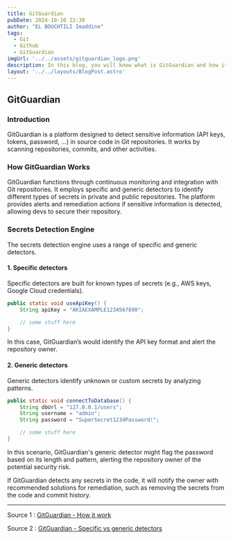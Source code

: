 ```yaml
---
title: GitGuardian
pubDate: 2024-10-10 22:30  
author: "EL BOUCHTILI Imaddine"  
tags:  
  - Git
  - Github
  - GitGuardian
imgUrl: '../../assets/gitguardian_logo.png'  
description: In this blog, you will know what is GitGuardian and how it work.  
layout: '../../layouts/BlogPost.astro'  
---
```


## GitGuardian

### Introduction

GitGuardian is a platform designed to detect sensitive information (API keys, tokens, password, ...) in source code in Git repositories. It works by scanning repositories, commits, and other activities.

### How GitGuardian Works

GitGuardian functions through continuous monitoring and integration with Git repositories. It employs specific and generic detectors to identify different types of secrets in private and public repositories. The platform provides alerts and remediation actions if sensitive information is detected, allowing devs to secure their repository.

### Secrets Detection Engine

The secrets detection engine uses a range of specific and generic detectors.

#### 1. Specific detectors

Specific detectors are built for known types of secrets (e.g., AWS keys, Google Cloud credentials).

```java
public static void useApiKey() {
    String apiKey = "AKIAEXAMPLE1234567890";

    // some stuff here
}
```

In this case, GitGuardian’s would identify the API key format and alert the repository owner.

#### 2. Generic detectors

Generic detectors identify unknown or custom secrets by analyzing patterns.

```java
public static void connectToDatabase() {
    String dbUrl = "127.0.0.1/users";
    String username = "admin";
    String password = "SuperSecret1234Password!";

    // some stuff here
}
```

In this scenario, GitGuardian's generic detector might flag the password based on its length and pattern, alerting the repository owner of the potential security risk.

If GitGuardian detects any secrets in the code, it will notify the owner with recommended solutions for remediation, such as removing the secrets from the code and commit history.

---

Source 1 : [GitGuardian - How it work](https://openai.com/index/introducing-canvas/)

Source 2 : [GitGuardian - Specific vs generic detectors](https://docs.gitguardian.com/secrets-detection/secrets-detection-engine/detectors/introduction)